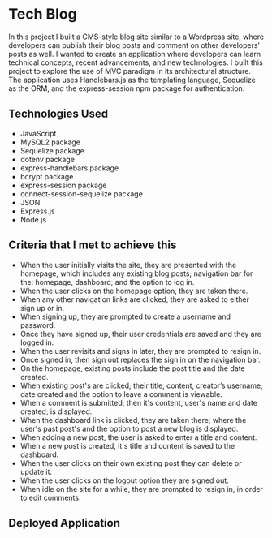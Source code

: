 # Tech Blog

In this project I built a CMS-style blog site similar to a Wordpress site, where developers can publish their blog posts and comment on other developers’ posts as well. I wanted to create an application where developers can learn technical concepts, recent advancements, and new technologies. I built this project to explore the use of MVC paradigm in its architectural structure. The application uses Handlebars.js as the templating language, Sequelize as the ORM, and the express-session npm package for authentication. 

## Technologies Used

* JavaScript
* MySQL2 package
* Sequelize package
* dotenv package
* express-handlebars package
* bcrypt package
* express-session package
* connect-session-sequelize package
* JSON
* Express.js 
* Node.js

## Criteria that I met to achieve this

* When the user initially visits the site, they are presented with the homepage, which includes any existing blog posts; navigation bar for the: homepage, dashboard; and the option to log in.
* When the user clicks on the homepage option, they are taken there.
* When any other navigation links are clicked, they are asked to either sign up or in.
* When signing up, they are prompted to create a username and password.
* Once they have signed up, their user credentials are saved and they are logged in.
* When the user revisits and signs in later, they are prompted to resign in.
* Once signed in, then sign out replaces the sign in on the navigation bar.
* On the homepage, existing posts include the post title and the date created.
* When existing post's are clicked; their title, content, creator’s username, date created and the option to leave a comment is viewable.
* When a comment is submitted; then it's content, user's name and date created; is displayed.
* When the dashboard link is clicked, they are taken there; where the user's past post's and the option to post a new blog is displayed.
* When adding a new post, the user is asked to enter a title and content.
* When a new post is created, it's title and content is saved to the dashboard.
* When the user clicks on their own existing post they can delete or update it.
* When the user clicks on the logout option they are signed out.
* When idle on the site for a while, they are prompted to resign in, in order to edit comments.

## Deployed Application